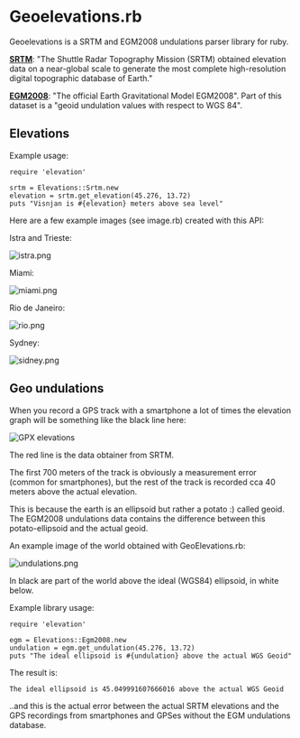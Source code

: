 # Geoelevations.rb

Geoelevations is a SRTM and EGM2008 undulations parser library for ruby.

[**SRTM**](http://www2.jpl.nasa.gov/srtm/): "The Shuttle Radar Topography Mission (SRTM) obtained elevation data on a near-global scale to generate the most complete high-resolution digital topographic database of Earth."

[**EGM2008**](http://earth-info.nga.mil/GandG/wgs84/gravitymod/egm2008/egm08_wgs84.html): "The official Earth Gravitational Model EGM2008". Part of this dataset is a "geoid undulation values with respect to WGS 84".

## Elevations

Example usage:

    require 'elevation'

    srtm = Elevations::Srtm.new
    elevation = srtm.get_elevation(45.276, 13.72)
    puts "Visnjan is #{elevation} meters above sea level"

Here are a few example images (see image.rb) created with this API:

Istra and Trieste:

![istra.png](http://tkrajina.github.io/geoelevations/istra.png)

Miami:

![miami.png](http://tkrajina.github.io/geoelevations/miami.png)

Rio de Janeiro:

![rio.png](http://tkrajina.github.io/geoelevations/rio.png)

Sydney:

![sidney.png](http://tkrajina.github.io/geoelevations/sidney.png)

## Geo undulations

When you record a GPS track with a smartphone a lot of times the elevation graph will be something like the black line here:

![GPX elevations](http://tkrajina.github.io/srtm.py/gpx_elevations.png)

The red line is the data obtainer from SRTM. 

The first 700 meters of the track is obviously a measurement error (common for smartphones), but the rest of the track is recorded cca 40 meters above the actual elevation.

This is because the earth is an ellipsoid but rather a potato :) called geoid.
The EGM2008 undulations data contains the difference between this potato-ellipsoid and the actual geoid.

An example image of the world obtained with GeoElevations.rb:

![undulations.png](http://tkrajina.github.io/geoelevations/undulations.png)

In black are part of the world above the ideal (WGS84) ellipsoid, in white below.

Example library usage:

    require 'elevation'

    egm = Elevations::Egm2008.new
    undulation = egm.get_undulation(45.276, 13.72)
    puts "The ideal ellipsoid is #{undulation} above the actual WGS Geoid" 

The result is:

    The ideal ellipsoid is 45.049991607666016 above the actual WGS Geoid 

..and this is the actual error between the actual SRTM elevations and the GPS recordings from smartphones and GPSes without the EGM undulations database.

